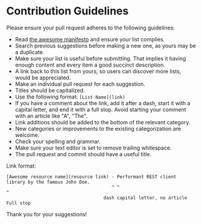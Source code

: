 # Contribution Guidelines

Please ensure your pull request adheres to the following guidelines:

- Read [the awesome manifesto](https://github.com/sindresorhus/awesome/blob/master/awesome.md) and ensure your list complies.
- Search previous suggestions before making a new one, as yours may be a duplicate.
- Make sure your list is useful before submitting. That implies it having enough content and every item a good succinct description.
- A link back to this list from yours, so users can discover more lists, would be appreciated.
- Make an individual pull request for each suggestion.
- Titles should be capitalized.
- Use the following format: `[List Name](link)`
- If you have a comment about the link, add it after a dash, start it with a capital letter, and end it with a full stop. Avoid starting your comment with an article like "A", "The".
- Link additions should be added to the bottom of the relevant category.
- New categories or improvements to the existing categorization are welcome.
- Check your spelling and grammar.
- Make sure your text editor is set to remove trailing whitespace.
- The pull request and commit should have a useful title.

Link format:

```
[Awesome resource name](resource link) - Performant REST client library by the famous John Doe.
                                       ^ ^                                                    ^
                                    dash capital letter, no article                           Full stop
```

Thank you for your suggestions!
